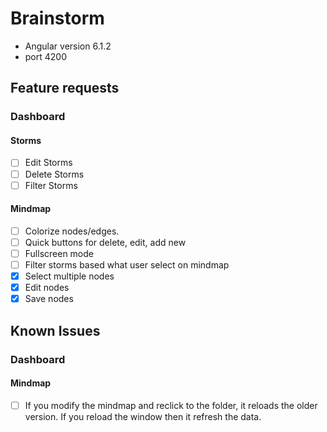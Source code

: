 # Brainstorm

- Angular version 6.1.2
- port 4200

## Feature requests


### Dashboard

#### Storms

- [ ] Edit Storms
- [ ] Delete Storms
- [ ] Filter Storms

#### Mindmap
- [ ] Colorize nodes/edges.
- [ ] Quick buttons for delete, edit, add new
- [ ] Fullscreen mode
- [ ] Filter storms based what user select on mindmap
- [x] Select multiple nodes
- [x] Edit nodes
- [x] Save nodes

## Known Issues

### Dashboard
#### Mindmap
- [ ] If you modify the mindmap and reclick to the folder, it reloads the older version. If you reload the window then it refresh the data.
